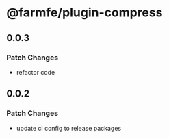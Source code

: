 # @farmfe/plugin-compress

## 0.0.3

### Patch Changes

- refactor code

## 0.0.2

### Patch Changes

- update ci config to release packages
